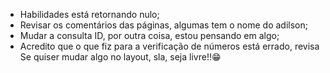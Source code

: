 - Habilidades está retornando nulo;
- Revisar os comentários das páginas, algumas tem o nome do adilson;
- Mudar a consulta ID, por outra coisa, estou pensando em algo;
- Acredito que o que fiz para a verificação de números está errado, revisa
Se quiser mudar algo no layout, sla, seja livre!!😁
